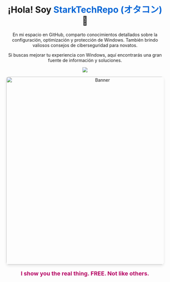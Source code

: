 <!-- Encabezado con enlace al perfil -->
<h1 align="center"><b>¡Hola! Soy <a href="https://github.com/StarkTechRepo" style="text-decoration: none; color: #0366d6;">StarkTechRepo (オタコン)</a> 👋</b></h1>

<!-- Descripción centrada -->
<p align="center">En mi espacio en GitHub, comparto conocimientos detallados sobre la configuración, optimización y protección de Windows. También brindo valiosos consejos de ciberseguridad para novatos.</p>

<!-- Otra descripción centrada -->
<p align="center">Si buscas mejorar tu experiencia con Windows, aquí encontrarás una gran fuente de información y soluciones.</p>

<!-- Animación de escritura -->
<p align="center">
  <a href="https://git.io/typing-svg">
    <img src="https://readme-typing-svg.herokuapp.com?font=Fira+Code&pause=1000&center=true&random=false&width=435&lines=¡Conviértete+en+un+gurú+informático!🚀">
  </a>
</p>

<!-- Imagen de banner con sombra -->
<p align="center">
  <img src="tu_imagen_de_banner.jpg" alt="Banner" width="600" style="border-radius: 8px; box-shadow: 0 4px 8px rgba(0, 0, 0, 0.1);">
</p>

<!-- Línea en rojo -->
<p align="center" style="color: #B50063; font-size: 18px;"><b>I show you the real thing. FREE. Not like others.</b></p>


